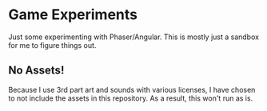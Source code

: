 # Game Experiments
Just some experimenting with Phaser/Angular. This is mostly just a sandbox for me to figure things out.

## No Assets!
Because I use 3rd part art and sounds with various licenses, I have chosen to not include the assets in this repository. As a result, this won't run as is.